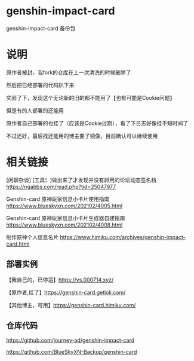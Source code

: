 # genshin-impact-card
genshin-impact-card 备份包

# 说明
原作者被封，我fork的仓库在上一次清洗的时候删除了

然后把已经部署的代码趴下来

实验了下，发现这个无论新的旧的都不能用了【也有可能是Cookie问题】

但是有的人部署的还能用

原作者自己部署的也挂了（应该是Cookie过期），看了下日志好像挂不短时间了

不过还好，最后找还能用的博主要了镜像，目前确认可以继续使用

# 相关链接

[闲聊杂谈] [工具氵]做出来了才发现并没有卵用的论坛动态签名档
https://ngabbs.com/read.php?tid=25047977


Genshin-card 原神玩家信息小卡片使用指南
https://www.blueskyxn.com/202102/4005.html


Genshin-card 原神玩家信息小卡片生成器自建指南
https://www.blueskyxn.com/202102/4008.html

制作原神个人信息名片
https://www.himiku.com/archives/genshin-impact-card.html

## 部署实例
【我自己的，已停运】https://ys.000714.xyz/

【原作者,挂了】https://genshin-card.getloli.com/

【其他博主，可用】https://genshin-card.himiku.com/

## 仓库代码
https://github.com/journey-ad/genshin-impact-card

https://github.com/BlueSkyXN-Backup/genshin-card
